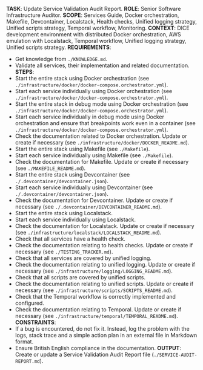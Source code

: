 **TASK**: Update Service Validation Audit Report.
**ROLE**: Senior Software Infrastructure Auditor.
**SCOPE**: Services Guide, Docker orchestration, Makefile, Devcontainer, Localstack, Health checks, Unified logging strategy, Unified scripts strategy, Temporal workflow, Monitoring.
**CONTEXT**: DICE development environment with distributed Docker orchestration, AWS emulation with Localstack, Temporal workflow, Unified logging strategy, Unified scripts strategy.
**REQUIREMENTS**:
- Get knowledge from `./KNOWLEDGE.md`.
- Validate all services, their implementation and related documentation.
**STEPS**:
- Start the entire stack using Docker orchestration (see `./infrastructure/docker/docker-compose.orchestrator.yml`).
- Start each service individually using Docker orchestration (see `./infrastructure/docker/docker-compose.orchestrator.yml`).
- Start the entire stack in debug mode using Docker orchestration (see `./infrastructure/docker/docker-compose.orchestrator.yml`).
- Start each service individually in debug mode using Docker orchestration and ensure that breakpoints work even in a container (see `./infrastructure/docker/docker-compose.orchestrator.yml`).
- Check the documentation related to Docker orchestration. Update or create if necessary (see `./infrastructure/docker/DOCKER_README.md`).
- Start the entire stack using Makefile (see `./Makefile`).
- Start each service individually using Makefile (see `./Makefile`).
- Check the documentation for Makefile. Update or create if necessary (see `./MAKEFILE_README.md`).
- Start the entire stack using Devcontainer (see `./.devcontainer/devcontainer.json`).
- Start each service individually using Devcontainer (see `./.devcontainer/devcontainer.json`).
- Check the documentation for Devcontainer. Update or create if necessary (see `./.devcontainer/DEVCONTAINER_README.md`).
- Start the entire stack using Localstack.
- Start each service individually using Localstack.
- Check the documentation for Localstack. Update or create if necessary (see `./infrastructure/localstack/LOCALSTACK_README.md`).
- Check that all services have a health check.
- Check the documentation relating to health checks. Update or create if necessary (see `./TESTING_TRACKER.md`).
- Check that all services are covered by unified logging.
- Check the documentation relating to unified logging. Update or create if necessary (see `./infrastructure/logging/LOGGING_README.md`).
- Check that all scripts are covered by unified scripts.
- Check the documentation relating to unified scripts. Update or create if necessary (see `./infrastructure/scripts/SCRIPTS_README.md`).
- Check that the Temporal workflow is correctly implemented and configured.
- Check the documentation relating to Temporal. Update or create if necessary (see `./infrastructure/temporal/TEMPORAL_README.md`).
**CONSTRAINTS**:
- If a bug is encountered, do not fix it. Instead, log the problem with the logs, stack trace and a simple action plan in an external file in Markdown format.
- Ensure British English compliance in the documentation.
**OUTPUT**: Create or update a Service Validation Audit Report file (`./SERVICE-AUDIT-REPORT.md`).
